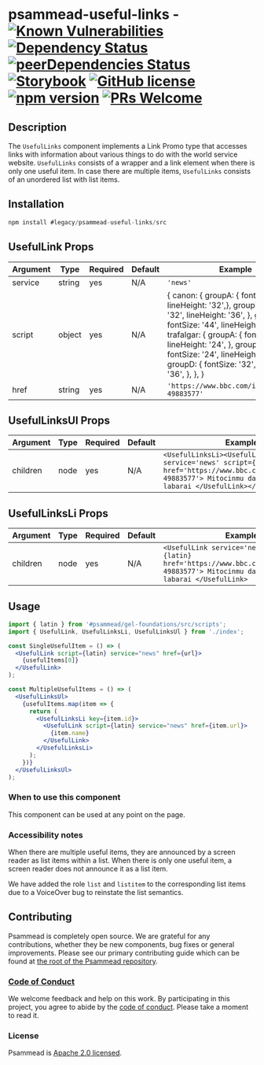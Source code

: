 # psammead-useful-links - [![Known Vulnerabilities](https://snyk.io/test/github/bbc/psammead/badge.svg?targetFile=packages%2Fcomponents%2Fpsammead-useful-links%2Fpackage.json)](https://snyk.io/test/github/bbc/psammead?targetFile=packages%2Fcomponents%2Fpsammead-useful-links%2Fpackage.json) [![Dependency Status](https://david-dm.org/bbc/psammead.svg?path=packages/components/psammead-useful-links)](https://david-dm.org/bbc/psammead?path=packages/components/psammead-useful-links) [![peerDependencies Status](https://david-dm.org/bbc/psammead/peer-status.svg?path=packages/components/psammead-useful-links)](https://david-dm.org/bbc/psammead?path=packages/components/psammead-useful-links&type=peer) [![Storybook](https://raw.githubusercontent.com/storybooks/brand/master/badge/badge-storybook.svg?sanitize=true)](https://bbc.github.io/psammead/?path=/story/useful-links--one-link) [![GitHub license](https://img.shields.io/badge/license-Apache%202.0-blue.svg)](https://github.com/bbc/psammead/blob/latest/LICENSE) [![npm version](https://img.shields.io/npm/v/#legacy/psammead-useful-links/src.svg)](https://www.npmjs.com/package/#legacy/psammead-useful-links/src) [![PRs Welcome](https://img.shields.io/badge/PRs-welcome-brightgreen.svg)](https://github.com/bbc/psammead/blob/latest/CONTRIBUTING.md)

## Description

The `UsefulLinks` component implements a Link Promo type that accesses links with information about various things to do with the world service website. `UsefulLinks` consists of a wrapper and a link element when there is only one useful item. In case there are multiple items, `UsefulLinks` consists of an unordered list with list items.

## Installation

```jsx
npm install #legacy/psammead-useful-links/src
```

## UsefulLink Props

| Argument | Type   | Required | Default | Example                                                                                                                                                                                                                                                                                                                  |
| -------- | ------ | -------- | ------- | ------------------------------------------------------------------------------------------------------------------------------------------------------------------------------------------------------------------------------------------------------------------------------------------------------------------------ |
| service  | string | yes      | N/A     | `'news'`                                                                                                                                                                                                                                                                                                                 |
| script   | object | yes      | N/A     | { canon: { groupA: { fontSize: '28', lineHeight: '32',}, groupB: { fontSize: '32', lineHeight: '36', }, groupD: { fontSize: '44', lineHeight: '48', }, }, trafalgar: { groupA: { fontSize: '20', lineHeight: '24', }, groupB: { fontSize: '24', lineHeight: '28', }, groupD: { fontSize: '32', lineHeight: '36', }, }, } |
| href     | string | yes      | N/A     | `'https://www.bbc.com/igbo/afirika-49883577'`                                                                                                                                                                                                                                                                            |

## UsefulLinksUl Props

| Argument | Type | Required | Default | Example                                                                                                                                                                         |
| -------- | ---- | -------- | ------- | ------------------------------------------------------------------------------------------------------------------------------------------------------------------------------- |
| children | node | yes      | N/A     | `<UsefulLinksLi><UsefulLink service='news' script={latin} href='https://www.bbc.com/igbo/afirika-49883577'> Mitocinmu da sauko da sautin labarai </UsefulLink></UsefulLinksLi>` |

## UsefulLinksLi Props

| Argument | Type | Required | Default | Example                                                                                                                                          |
| -------- | ---- | -------- | ------- | ------------------------------------------------------------------------------------------------------------------------------------------------ |
| children | node | yes      | N/A     | `<UsefulLink service='news' script={latin} href='https://www.bbc.com/igbo/afirika-49883577'> Mitocinmu da sauko da sautin labarai </UsefulLink>` |

## Usage

<!-- Description of the component usage -->

```jsx
import { latin } from '#psammead/gel-foundations/src/scripts';
import { UsefulLink, UsefulLinksLi, UsefulLinksUl } from './index';

const SingleUsefulItem = () => (
  <UsefulLink script={latin} service="news" href={url}>
    {usefulItems[0]}
  </UsefulLink>
);

const MultipleUsefulItems = () => (
  <UsefulLinksUl>
    {usefulItems.map(item => {
      return (
        <UsefulLinksLi key={item.id}>
          <UsefulLink script={latin} service="news" href={item.url}>
            {item.name}
          </UsefulLink>
        </UsefulLinksLi>
      );
    })}
  </UsefulLinksUl>
);
```

### When to use this component

This component can be used at any point on the page.

### Accessibility notes

When there are multiple useful items, they are announced by a screen reader as list items within a list. When there is only one useful item, a screen reader does not announce it as a list item.

We have added the role `list` and `listitem` to the corresponding list items due to a VoiceOver bug to reinstate the list semantics.

## Contributing

Psammead is completely open source. We are grateful for any contributions, whether they be new components, bug fixes or general improvements. Please see our primary contributing guide which can be found at [the root of the Psammead repository](https://github.com/bbc/psammead/blob/latest/CONTRIBUTING.md).

### [Code of Conduct](https://github.com/bbc/psammead/blob/latest/CODE_OF_CONDUCT.md)

We welcome feedback and help on this work. By participating in this project, you agree to abide by the [code of conduct](https://github.com/bbc/psammead/blob/latest/CODE_OF_CONDUCT.md). Please take a moment to read it.

### License

Psammead is [Apache 2.0 licensed](https://github.com/bbc/psammead/blob/latest/LICENSE).
